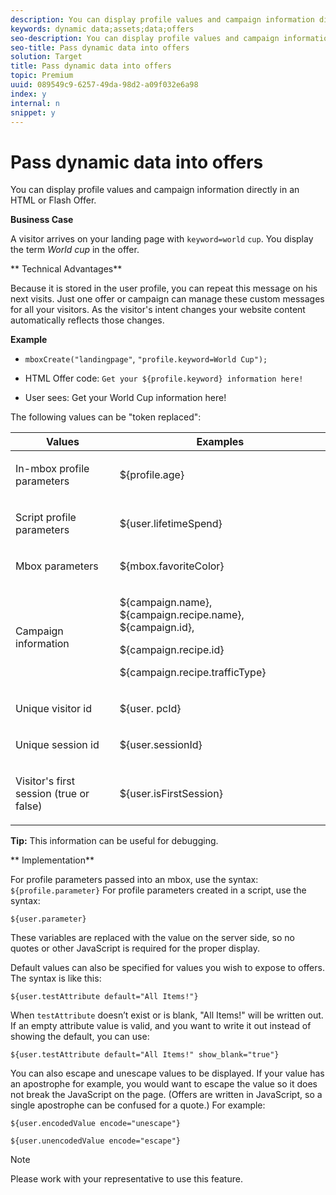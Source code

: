 ```yaml
---
description: You can display profile values and campaign information directly in an HTML or Flash Offer.
keywords: dynamic data;assets;data;offers
seo-description: You can display profile values and campaign information directly in an HTML or Flash Offer.
seo-title: Pass dynamic data into offers
solution: Target
title: Pass dynamic data into offers
topic: Premium
uuid: 089549c9-6257-49da-98d2-a09f032e6a98
index: y
internal: n
snippet: y
---
```


# Pass dynamic data into offers

You can display profile values and campaign information directly in an HTML or Flash Offer.

 **Business Case**

A visitor arrives on your landing page with `keyword=world` `cup`. You display the term *World cup* in the offer.

** Technical Advantages**

Because it is stored in the user profile, you can repeat this message on his next visits. Just one offer or campaign can manage these custom messages for all your visitors. As the visitor's intent changes your website content automatically reflects those changes.

**Example**

* `mboxCreate("landingpage"`, `"profile.keyword=World Cup");` 

* HTML Offer code: `Get your ${profile.keyword} information here!` 
* User sees: Get your World Cup information here!

The following values can be "token replaced":

<table id="table_392FA513A3494227A00DCB2B464FFE95"> 
 <thead> 
  <tr> 
   <th colname="col1" class="entry"> Values </th> 
   <th colname="col2" class="entry"> Examples </th> 
  </tr> 
 </thead>
 <tbody> 
  <tr> 
   <td colname="col1"> <p>In-mbox profile parameters </p> </td> 
   <td colname="col2"> <p> <span class="codeph"> ${profile.age} </span> </p> </td> 
  </tr> 
  <tr> 
   <td colname="col1"> <p>Script profile parameters </p> </td> 
   <td colname="col2"> <p> <span class="codeph"> ${user.lifetimeSpend} </span> </p> </td> 
  </tr> 
  <tr> 
   <td colname="col1"> <p>Mbox parameters </p> </td> 
   <td colname="col2"> <p> <span class="codeph"> ${mbox.favoriteColor} </span> </p> </td> 
  </tr> 
  <tr> 
   <td colname="col1"> <p>Campaign information </p> </td> 
   <td colname="col2"> <p> <span class="codeph"> ${campaign.name}, ${campaign.recipe.name}, ${campaign.id}, </span> </p> <p> <span class="codeph"> ${campaign.recipe.id} </span> </p> <p> <span class="codeph"> ${campaign.recipe.trafficType} </span> </p> </td> 
  </tr> 
  <tr> 
   <td colname="col1"> <p>Unique visitor id </p> </td> 
   <td colname="col2"> <p> <span class="codeph"> ${user. pcId} </span> </p> </td> 
  </tr> 
  <tr> 
   <td colname="col1"> <p>Unique session id </p> </td> 
   <td colname="col2"> <p> <span class="codeph"> ${user.sessionId} </span> </p> </td> 
  </tr> 
  <tr> 
   <td colname="col1"> <p>Visitor's first session (true or false) </p> </td> 
   <td colname="col2"> <p> <span class="codeph"> ${user.isFirstSession} </span> </p> </td> 
  </tr> 
 </tbody> 
</table>

**Tip:** This information can be useful for debugging.

** Implementation**

For profile parameters passed into an mbox, use the syntax: `${profile.parameter}` For profile parameters created in a script, use the syntax:

`${user.parameter}`

These variables are replaced with the value on the server side, so no quotes or other JavaScript is required for the proper display.

Default values can also be specified for values you wish to expose to offers. The syntax is like this:

`${user.testAttribute default="All Items!"}`

When `testAttribute` doesn’t exist or is blank, "All Items!" will be written out. If an empty attribute value is valid, and you want to write it out instead of showing the default, you can use:

`${user.testAttribute default="All Items!" show_blank="true"}`

You can also escape and unescape values to be displayed. If your value has an apostrophe for example, you would want to escape the value so it does not break the JavaScript on the page. (Offers are written in JavaScript, so a single apostrophe can be confused for a quote.) For example:

`${user.encodedValue encode="unescape"}`

`${user.unencodedValue encode="escape"}`

>[!NOTE]
>
>Please work with your representative to use this feature.

